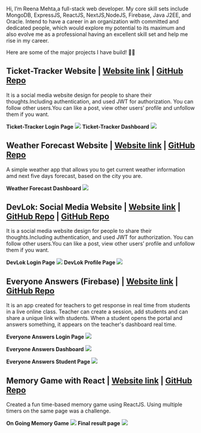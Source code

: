  Hi, I’m Reena Mehta,a full-stack web developer. My core skill sets include MongoDB, ExpressJS, ReactJS, NextJS,NodeJS, Firebase, Java J2EE, and Oracle. Intend to have a career in an organization with committed and dedicated people, which would explore my potential to its maximum and also evolve me as a professional having an excellent skill set and help me rise in my career.

Here are some of the major projects I have build! 🚀🚀

## Ticket-Tracker Website | [Website link](https://next-auth-mongo-db.vercel.app/) | [GitHub Repo](https://github.com/mehtaReena/next-auth-mongoDB)
It is a social media website design for people to share their thoughts.Including authentication, and used JWT for authorization. You can follow other users.You can like a post, view other users’ profile and unfollow them if you want.
    
   **Ticket-Tracker Login Page**
![](./images/loginTracker.png)
**Ticket-Tracker Dashboard**
![](./images/TicketDsahboard2.png)

## Weather Forecast Website | [Website link](https://nifty-pasteur-ce5134.netlify.app/) | [GitHub Repo](https://github.com/mehtaReena/react-high-chart)
A simple weather app that allows you to get current weather information amd next five days forecast, based on the city you are.
    
   **Weather Forecast Dashboard**
![](./images/weatherDashborad.png)

## DevLok: Social Media Website | [Website link](https://app.netlify.com/sites/friendly-blackwell-086f20/overview) | [GitHub Repo](https://github.com/mehtaReena/Social-Media-Backend) | [GitHub Repo](https://github.com/mehtaReena/SocialMediaFrontend)


It is a social media website design for people to share their thoughts.Including authentication, and used JWT for authorization. You can follow other users.You can like a post, view other users’ profile and unfollow them if you want.
    
   **DevLok Login Page**
![](./images/devLokLogin.PNG)
**DevLok Profile Page**
![](./images/feedpage.PNG)

## Everyone Answers (Firebase) | [Website link](https://modest-fermi-16f868.netlify.app) | [GitHub Repo](https://github.com/mehtaReena/Capstone-Project)
It is an app created for teachers to get response in real time from students in a live online class.
Teacher can create a session, add students and can share a unique link with students.
When a student opens the portal and answers something, it appears on the teacher's dashboard real time.

**Everyone Answers Login Page**
![](./images/loginPage.PNG)

**Everyone Answers Dashboard**
![](./images/dashboard.PNG)


**Everyone Answers Student Page**
![](./images/studentpage.PNG)

## Memory Game with React | [Website link](https://heuristic-snyder-bb76cf.netlify.app) | [GitHub Repo](https://github.com/McLaren-College/day-23-memory-game-project-mehtaReena)
Created a fun time-based memory game using ReactJS.
Using multiple timers on the same page was a challenge.

**On Going Memory Game**
![](./images/memogame.PNG)
**Final result  page**
![](./images/memogameresult.PNG)
